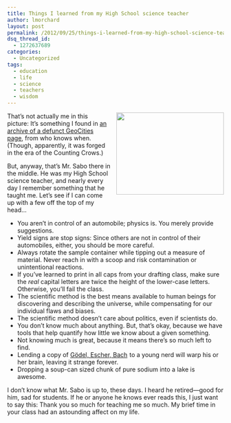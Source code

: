 ```yaml
---
title: Things I learned from my High School science teacher
author: lmorchard
layout: post
permalink: /2012/09/25/things-i-learned-from-my-high-school-science-teacher
dsq_thread_id:
  - 1272637689
categories:
  - Uncategorized
tags:
  - education
  - life
  - science
  - teachers
  - wisdom
---
```

<a style="float: right; margin: 0 0 1em 1em; display: block" href="http://www.oocities.org/sunsetstrip/stage/9868/aboutme.html"><img src="http://blog.lmorchard.com/wp-content/uploads/2012/09/alek_sabo_me.jpg" alt="" title="&quot;This is my friend Alek, my high school physics teacher Mr. Sabo, and me.&quot;" width="250" height="191" class="alignnone size-full wp-image-388" /></a> That&#8217;s not actually me in this picture: It&#8217;s something I found in [an archive of a defunct GeoCities page][1], from who knows when. (Though, apparently, it was forged in the era of the Counting Crows.)

But, anyway, that&#8217;s Mr. Sabo there in the middle. He was my High School science teacher, and nearly every day I remember something that he taught me. Let&#8217;s see if I can come up with a few off the top of my head&#8230;

<!--more-->

*   You aren&#8217;t in control of an automobile; physics is. You merely provide suggestions. 
*   Yield signs are stop signs: Since others are not in control of their automobiles, either, you should be more careful. 
*   Always rotate the sample container while tipping out a measure of material. Never reach in with a scoop and risk contamination or unintentional reactions. 
*   If you&#8217;ve learned to print in all caps from your drafting class, make sure the *real* capital letters are twice the height of the lower-case letters. Otherwise, you&#8217;ll fail the class. 
*   The scientific method is the best means available to human beings for discovering and describing the universe, while compensating for our individual flaws and biases. 
*   The scientific method doesn&#8217;t care about politics, even if scientists do. 
*   You don&#8217;t know much about anything. But, that&#8217;s okay, because we have tools that help quantify how little we know about a given something. 
*   Not knowing much is great, because it means there&#8217;s so much left to find. 
*   Lending a copy of [Gödel, Escher, Bach][2]<img src="http://www.assoc-amazon.com/e/ir?t=0xdecafbad01-20&#038;l=as2&#038;o=1&#038;a=0465026567" width="1" height="1" border="0" alt="" style="border:none !important; margin:0px !important; display: inline" /> to a young nerd will warp his or her brain, leaving it strange forever. 
*   Dropping a soup-can sized chunk of pure sodium into a lake is awesome. 

<span class='embed-youtube' style='text-align:center; display: block;'></span>

I don&#8217;t know what Mr. Sabo is up to, these days. I heard he retired—good for him, sad for students. If he or anyone he knows ever reads this, I just want to say this: Thank you so much for teaching me so much. My brief time in your class had an astounding affect on my life.

 [1]: http://www.oocities.org/sunsetstrip/stage/9868/aboutme.html
 [2]: http://www.amazon.com/gp/product/0465026567/ref=as_li_ss_tl?ie=UTF8&camp=1789&creative=390957&creativeASIN=0465026567&linkCode=as2&tag=0xdecafbad01-20